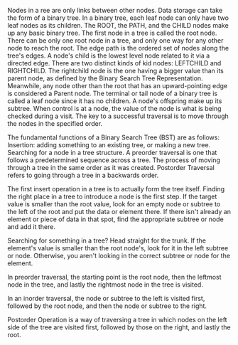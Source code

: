 Nodes in a ree are only links between other nodes. Data storage can take the form of a binary tree. In a binary tree, each leaf node can only have two leaf nodes as its children. The ROOT, the PATH, and the CHILD nodes make up any basic binary tree. The first node in a tree is called the root node. There can be only one root node in a tree, and only one way for any other node to reach the root. The edge path is the ordered set of nodes along the tree's edges. A node's child is the lowest level node related to it via a directed edge. There are two distinct kinds of kid nodes: LEFTCHILD and RIGHTCHILD. The rightchild node is the one having a bigger value than its parent node, as defined by the Binary Search Tree Representation. Meanwhile, any node other than the root that has an upward-pointing edge is considered a Parent node. The terminal or tail node of a binary tree is called a leaf node since it has no children. A node's offspring make up its subtree. When control is at a node, the value of the node is what is being checked during a visit. The key to a successful traversal is to move through the nodes in the specified order.

The fundamental functions of a Binary Search Tree (BST) are as follows: Insertion: adding something to an existing tree, or making a new tree. Searching for a node in a tree structure. A preorder traversal is one that follows a predetermined sequence across a tree. The process of moving through a tree in the same order as it was created. Postorder Traversal refers to going through a tree in a backwards order.

The first insert operation in a tree is to actually form the tree itself. Finding the right place in a tree to introduce a node is the first step. If the target value is smaller than the root value, look for an empty node or subtree to the left of the root and put the data or element there. If there isn't already an element or piece of data in that spot, find the appropriate subtree or node and add it there.

Searching for something in a tree? Head straight for the trunk. If the element's value is smaller than the root node's, look for it in the left subtree or node. Otherwise, you aren't looking in the correct subtree or node for the element.

In preorder traversal, the starting point is the root node, then the leftmost node in the tree, and lastly the rightmost node in the tree is visited.

In an inorder traversal, the node or subtree to the left is visited first, followed by the root node, and then the node or subtree to the right.

Postorder Operation is a way of traversing a tree in which nodes on the left side of the tree are visited first, followed by those on the right, and lastly the root.
